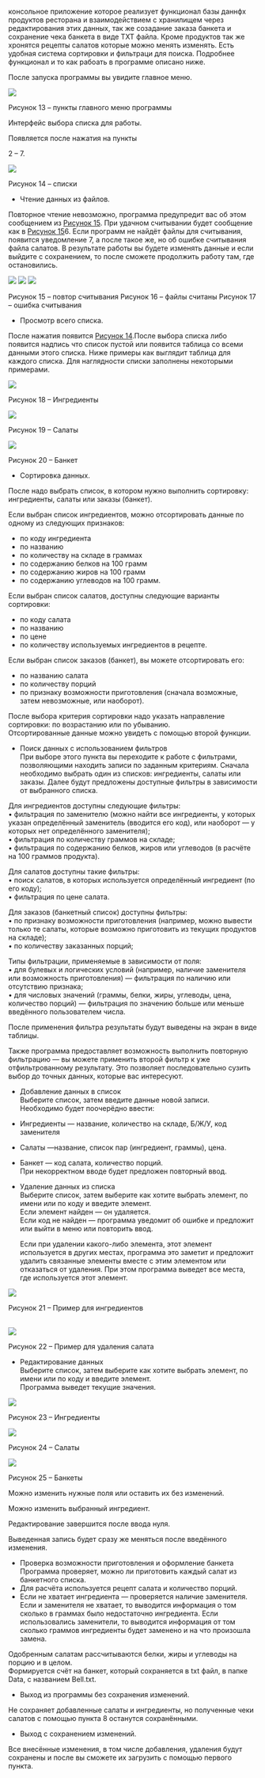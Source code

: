 консольное приложение которое реализует функционал базы даннфх продуктов ресторана и взаимодействием с хранилищем через редактирования этих данных, так же созадание заказа банкета и сохранение чека банкета в виде TXT файла. Кроме продуктов так же хронятся рецепты салатов которые можно менять изменять. Есть удобная система сортировки и фильтраци для поиска. Подробнее функционал и то как рабоать в программе описано ниже. 

﻿После запуска программы вы увидите главное меню.

![](picture/Aspose.Words.5cd1455c-8eb0-4eac-a154-d633182be5f8.001.png)

Рисунок 13 – пункты главного меню программы

Интерфейс выбора списка для работы. 

Появляется после нажатия на пункты 

2 – 7.

![](picture/Aspose.Words.5cd1455c-8eb0-4eac-a154-d633182be5f8.002.png)

<a name="_ref199266512"></a>Рисунок 14 – списки

- Чтение данных из файлов. 

Повторное чтение невозможно, программа предупредит вас об этом сообщением из [Рисунок 15](#_ref199266368). При удачном считывании будет сообщение как в [Рисунок 15](#_ref199266368)6. Если программ не найдёт файлы для считывания, появится уведомление 7, а после такое же, но об ошибке считывания файла салатов. В результате работы вы будете изменять данные и если выйдите с сохранением, то после сможете продолжить работу там, где остановились.

![](picture/Aspose.Words.5cd1455c-8eb0-4eac-a154-d633182be5f8.003.png)        ![](picture/Aspose.Words.5cd1455c-8eb0-4eac-a154-d633182be5f8.004.png)        ![](picture/Aspose.Words.5cd1455c-8eb0-4eac-a154-d633182be5f8.005.png)

<a name="_ref199266368"></a>Рисунок 15 – повтор считывания      Рисунок 16 – файлы считаны        Рисунок 17 – ошибка считывания

- Просмотр всего списка. 

После нажатия появится [Рисунок 14](#_ref199266512).После выбора списка либо появится надпись что список пустой или появится таблица со всеми данными этого списка. Ниже примеры как выглядит таблица для каждого списка. Для наглядности списки заполнены некоторыми примерами.  

![](picture/Aspose.Words.5cd1455c-8eb0-4eac-a154-d633182be5f8.006.png)

Рисунок 18 – Ингредиенты

![](picture/Aspose.Words.5cd1455c-8eb0-4eac-a154-d633182be5f8.007.png)

Рисунок 19 – Салаты

![](picture/Aspose.Words.5cd1455c-8eb0-4eac-a154-d633182be5f8.008.png)

Рисунок 20 – Банкет

- Сортировка данных. 

После надо выбрать список, в котором нужно выполнить сортировку: ингредиенты, салаты или заказы (банкет).

Если выбран список ингредиентов, можно отсортировать данные по одному из следующих признаков:

- по коду ингредиента
- по названию
- по количеству на складе в граммах
- по содержанию белков на 100 грамм
- по содержанию жиров на 100 грамм
- по содержанию углеводов на 100 грамм.

Если выбран список салатов, доступны следующие варианты сортировки:

- по коду салата
- по названию
- по цене 
- по количеству используемых ингредиентов в рецепте.

Если выбран список заказов (банкет), вы можете отсортировать его:

- по названию салата
- по количеству порций
- по признаку возможности приготовления (сначала возможные, затем невозможные, или наоборот).

После выбора критерия сортировки надо указать направление сортировки: по возрастанию или по убыванию.\
Отсортированные данные можно увидеть с помощью второй функции.

- Поиск данных с использованием фильтров\
  При выборе этого пункта вы переходите к работе с фильтрами, позволяющими находить записи по заданным критериям. Сначала необходимо выбрать один из списков: ингредиенты, салаты или заказы. Далее будут предложены доступные фильтры в зависимости от выбранного списка.

Для ингредиентов доступны следующие фильтры:\
• фильтрация по заменителю (можно найти все ингредиенты, у которых указан определённый заменитель (вводится его код), или наоборот — у которых нет определённого заменителя);\
• фильтрация по количеству граммов на складе;\
• фильтрация по содержанию белков, жиров или углеводов (в расчёте на 100 граммов продукта).

Для салатов доступны такие фильтры:\
• поиск салатов, в которых используется определённый ингредиент (по его коду);\
• фильтрация по цене салата.

Для заказов (банкетный список) доступны фильтры:\
• по признаку возможности приготовления (например, можно вывести только те салаты, которые возможно приготовить из текущих продуктов на складе);\
• по количеству заказанных порций;

Типы фильтрации, применяемые в зависимости от поля:\
• для булевых и логических условий (например, наличие заменителя или возможность приготовления) — фильтрация по наличию или отсутствию признака;\
• для числовых значений (граммы, белки, жиры, углеводы, цена, количество порций) — фильтрация по значению больше или меньше введённого пользователем числа.

После применения фильтра результаты будут выведены на экран в виде таблицы.

Также программа предоставляет возможность выполнить повторную фильтрацию — вы можете применить второй фильтр к уже отфильтрованному результату. Это позволяет последовательно сузить выбор до точных данных, которые вас интересуют.

- Добавление данных в список\
  Выберите список, затем введите данные новой записи.\
  Необходимо будет поочерёдно ввести:
- Ингредиенты — название, количество на складе, Б/Ж/У, код заменителя
- Салаты —название, список пар (ингредиент, граммы), цена.
- Банкет — код салата, количество порций.\
  При некорректном вводе будет предложен повторный ввод.

- Удаление данных из списка\
  Выберите список, затем выберите как хотите выбрать элемент, по имени или по коду и введите элемент.\
  Если элемент найден — он удаляется.\
  Если код не найден — программа уведомит об ошибке и предложит или выйти в меню или повторить ввод.

  Если при удалении какого-либо элемента, этот элемент используется в других местах, программа это заметит и предложит удалить связанные элементы вместе с этим элементом или отказаться от удаления. При этом программа выведет все места, где используется этот элемент.

![](picture/Aspose.Words.5cd1455c-8eb0-4eac-a154-d633182be5f8.009.png)

Рисунок 21 – Пример для ингредиентов

\
![](picture/Aspose.Words.5cd1455c-8eb0-4eac-a154-d633182be5f8.010.png)

Рисунок 22 – Пример для удаления салата

- Редактирование данных\
  Выберите список, затем выберите как хотите выбрать элемент, по имени или по коду и введите элемент.\
  Программа выведет текущие значения.

![](picture/Aspose.Words.5cd1455c-8eb0-4eac-a154-d633182be5f8.011.png)

Рисунок 23 – Ингредиенты

![](picture/Aspose.Words.5cd1455c-8eb0-4eac-a154-d633182be5f8.012.png)

Рисунок 24 – Салаты

![](picture/Aspose.Words.5cd1455c-8eb0-4eac-a154-d633182be5f8.013.png)

Рисунок 25 – Банкеты

Можно изменить нужные поля или оставить их без изменений.

Можно изменить выбранный ингредиент. 

Редактирование завершится после ввода нуля.

Выведенная запись будет сразу же меняться после введённого изменения. 

- Проверка возможности приготовления и оформление банкета\
  Программа проверяет, можно ли приготовить каждый салат из банкетного списка.
- Для расчёта используется рецепт салата и количество порций.
- Если не хватает ингредиента — проверяется наличие заменителя. Если и заменителя не хватает, то выводится информация о том сколько в граммах было недостаточно ингредиента. Если использовались заменители, то выводится информация от том сколько граммов ингредиенты будет заменено и на что произошла замена. 

Одобренным салатам рассчитываются белки, жиры и углеводы на порцию и в целом.\
Формируется счёт на банкет, который сохраняется в txt файл, в папке Data, c названием Bell.txt.

- Выход из программы без сохранения изменений. 

Не сохраняет добавленные салаты и ингредиенты, но полученные чеки салатов с помощью пункта 8 останутся сохранёнными.

- Выход с сохранением изменений.

Все внесённые изменения, в том числе добавления, удаления будут сохранены и после вы сможете их загрузить с помощью первого пункта. 

